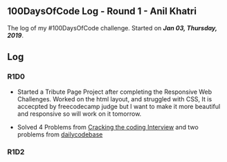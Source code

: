 ## 100DaysOfCode Log - Round 1 - **Anil Khatri**

The log of my #100DaysOfCode challenge. Started on ***Jan 03, Thursday, 2019***.

## Log

### R1D0 
* Started a Tribute Page Project after completing the Responsive Web Challenges. Worked on the html layout, and struggled with CSS, It is accecpted by freecodecamp judge but I want to make it more beautiful and responsive so will work on it tomorrow.

* Solved 4 Problems from [Cracking the coding Interview](https://github.com/imkaka/Interview-Preparation-Kit) and two problems from [dailycodebase](https://github.com/CodeToExpress/dailycodebase)

### R1D2
